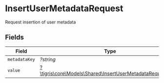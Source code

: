 # InsertUserMetadataRequest

Request insertion of user metadata


## Fields

| Field                                                                                                               | Type                                                                                                                | Required                                                                                                            | Description                                                                                                         |
| ------------------------------------------------------------------------------------------------------------------- | ------------------------------------------------------------------------------------------------------------------- | ------------------------------------------------------------------------------------------------------------------- | ------------------------------------------------------------------------------------------------------------------- |
| `metadataKey`                                                                                                       | *?string*                                                                                                           | :heavy_minus_sign:                                                                                                  | N/A                                                                                                                 |
| `value`                                                                                                             | [?\tigris\core\Models\Shared\InsertUserMetadataRequestValue](../../Models/Shared/InsertUserMetadataRequestValue.md) | :heavy_minus_sign:                                                                                                  | N/A                                                                                                                 |